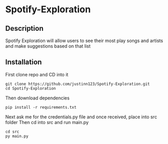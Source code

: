 # Spotify-Exploration

## Description
Spotify Exploration will allow users to see their most play songs and artists and make suggestions based on that list

## Installation
First clone repo and CD into it
```shell
git clone https://github.com/justinn123/Spotify-Exploration.git
cd Spotify-Exploration
```

Then download dependencies
```shell 
pip install -r requirements.txt
```

Next ask me for the credentials.py file and once received, place into src folder
Then cd into src and run main.py
```shell
cd src
py main.py
```

